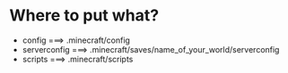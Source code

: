 
# Where to put what?
- config        ===> .minecraft/config
- serverconfig  ===> .minecraft/saves/name_of_your_world/serverconfig
- scripts       ===> .minecraft/scripts
